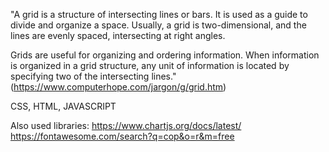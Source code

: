 "A grid is a structure of intersecting lines or bars. It is used as a guide to divide and organize a space. Usually, a grid is two-dimensional, and the lines are evenly spaced, intersecting at right angles.

Grids are useful for organizing and ordering information. When information is organized in a grid structure, any unit of information is located by specifying two of the intersecting lines." 
(https://www.computerhope.com/jargon/g/grid.htm)


CSS, HTML, JAVASCRIPT 

Also used libraries:
https://www.chartjs.org/docs/latest/
https://fontawesome.com/search?q=cop&o=r&m=free
